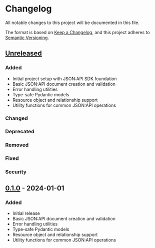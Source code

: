 # Changelog

All notable changes to this project will be documented in this file.

The format is based on [Keep a Changelog](https://keepachangelog.com/en/1.0.0/),
and this project adheres to [Semantic Versioning](https://semver.org/spec/v2.0.0.html).

## [Unreleased]

### Added
- Initial project setup with JSON:API SDK foundation
- Basic JSON:API document creation and validation
- Error handling utilities
- Type-safe Pydantic models
- Resource object and relationship support
- Utility functions for common JSON:API operations

### Changed

### Deprecated

### Removed

### Fixed

### Security

## [0.1.0] - 2024-01-01

### Added
- Initial release
- Basic JSON:API document creation and validation
- Error handling utilities
- Type-safe Pydantic models
- Resource object and relationship support
- Utility functions for common JSON:API operations

[Unreleased]: https://github.com/midil/midil-kit/compare/v0.1.0...HEAD
[0.1.0]: https://github.com/midil/midil-kit/releases/tag/v0.1.0
